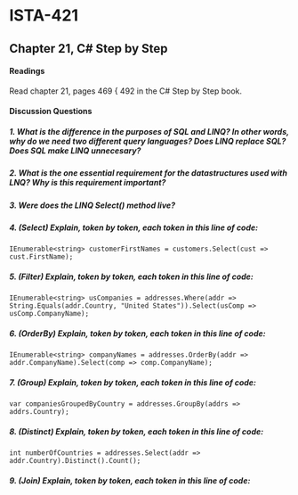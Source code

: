 # ISTA-421
## Chapter 21, C# Step by Step
#### Readings
Read chapter 21, pages 469 { 492 in the C# Step by Step book.
#### Discussion Questions

##### 1. What is the difference in the purposes of SQL and LINQ? In other words, why do we need two different query languages? Does LINQ replace SQL? Does SQL make LINQ unnecesary?


##### 2. What is the one essential requirement for the datastructures used with LNQ? Why is this requirement important?


##### 3. Were does the LINQ Select() method live?


##### 4. (Select) Explain, token by token, each token in this line of code:
```
IEnumerable<string> customerFirstNames = customers.Select(cust => cust.FirstName);
```


##### 5. (Filter) Explain, token by token, each token in this line of code:
```
IEnumerable<string> usCompanies = addresses.Where(addr =>
String.Equals(addr.Country, "United States")).Select(usComp => usComp.CompanyName);
```


##### 6. (OrderBy) Explain, token by token, each token in this line of code:
```
IEnumerable<string> companyNames = addresses.OrderBy(addr =>
addr.CompanyName).Select(comp => comp.CompanyName);
```


##### 7. (Group) Explain, token by token, each token in this line of code:
```
var companiesGroupedByCountry = addresses.GroupBy(addrs => addrs.Country);
```


##### 8. (Distinct) Explain, token by token, each token in this line of code:
```
int numberOfCountries = addresses.Select(addr => addr.Country).Distinct().Count();
```


##### 9. (Join) Explain, token by token, each token in this line of code:
